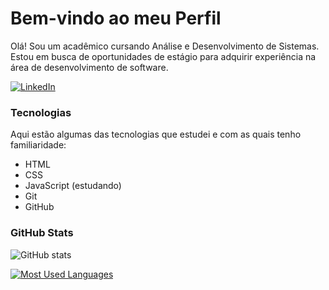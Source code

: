 # Bem-vindo ao meu Perfil

Olá! Sou um acadêmico cursando Análise e Desenvolvimento de Sistemas.
Estou em busca de oportunidades de estágio para adquirir experiência na área de desenvolvimento de software.

[![LinkedIn](https://img.shields.io/badge/-LinkedIn-000?style=for-the-badge&logo=linkedin&logoColor=FFB30F&color:FFF)](https://www.linkedin.com/in/costa-juan/)

### Tecnologias
Aqui estão algumas das tecnologias que estudei e com as quais tenho familiaridade:

- HTML
- CSS
- JavaScript (estudando)
- Git
- GitHub  
  

### GitHub Stats

![GitHub stats](https://github-readme-stats-git-masterrstaa-rickstaa.vercel.app/api?username=JuanCosta30&hide_title=true&show_icons=true&include_all_commits=false&count_private=true&line_height=25&hide=issues&bg_color=000&title_color=FFB30F&text_color=FFF&border_radius=3&border_color=FFB30Fc&icon_color=FFB30F&theme=transparent)

[![Most Used Languages](https://github-readme-stats-git-masterrstaa-rickstaa.vercel.app/api/top-langs/?username=JuanCosta30&line_height=10&card_width=290&layout=compact&hide_title=false&count_private=true&langs_count=4&show_icons=true&title_color=EEEEEE&hide=html,css&bg_color=000&text_color=EEEEEE&border_radius=3&border_color=EEEEEE&count_private=true)](https://github.com/elidianaandrade/github-readme-stats)

